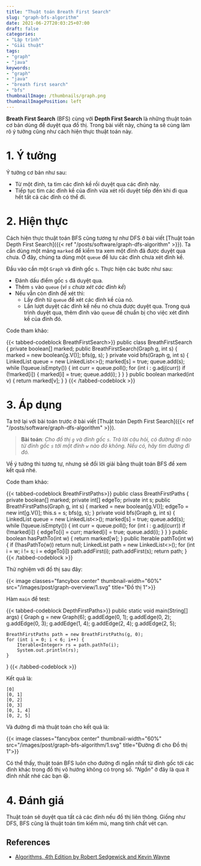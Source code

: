 ```yaml
---
title: "Thuật toán Breath First Search"
slug: "graph-bfs-algorithm"
date: 2021-06-27T20:03:25+07:00
draft: false
categories:
- "Lập trình"
- "Giải thuật"
tags:
- "graph"
- "java"
keywords:
- "graph"
- "java"
- "breath first search"
- "bfs"
thumbnailImage: /thumbnails/graph.png
thumbnailImagePosition: left
---
```


**Breath First Search** (BFS) cùng với **Depth First Search** là những thuật toán cơ bản dùng để duyệt qua đồ thị. Trong bài viết này, chúng ta sẽ cùng làm rõ ý tưởng cũng như cách hiện thực thuật toán này.

<!--more-->

<!--toc-->

# 1. Ý tưởng

Ý tưởng cơ bản như sau:

- Từ một đỉnh, ta tìm các đỉnh kề rồi duyệt qua các đỉnh này.
- Tiếp tục tìm các đỉnh kề của đỉnh vừa xét rồi duyệt tiếp đến khi đi qua hết tất cả các đỉnh có thể đi.


# 2. Hiện thực

Cách hiện thực thuật toán BFS cũng tương tự như DFS ở bài viết [Thuật toán Depth First Search]({{< ref "/posts/software/graph-dfs-algorithm" >}}). Ta cần dùng một mảng `marked` để kiểm tra xem một đỉnh đã được duyệt qua chưa. Ở đây, chúng ta dùng một `queue` để lưu các đỉnh chưa xét đỉnh kề.

Đầu vào cần một `Graph` và đỉnh gốc `s`. Thực hiện các bước như sau:

- Đánh dấu điểm gốc `s` đã duyệt qua.
- Thêm `s` vào `queue` (*vì `s` chưa xét các đỉnh kề*)
- Nếu vẫn còn đỉnh để xét thì:
    - Lấy đỉnh từ `queue` để xét các đỉnh kề của nó.
    - Lần lượt duyệt các đỉnh kề nếu nó chưa được duyệt qua. Trong quá trình duyệt qua, thêm đỉnh vào `queue` để chuẩn bị cho việc xét đỉnh kề của đỉnh đó.


Code tham khảo:

{{< tabbed-codeblock BreathFirstSearch>}}
    <!-- tab java -->
public class BreathFirstSearch {
    private boolean[] marked;
    public BreathFirstSearch(Graph g, int s) {
        marked = new boolean[g.V()];
        bfs(g, s);
    }
    private void bfs(Graph g, int s) {
        LinkedList<Integer> queue = new LinkedList<>();
        marked[s] = true;
        queue.add(s);
        while (!queue.isEmpty()) {
            int curr = queue.poll();
            for (int i : g.adj(curr))
                if (!marked[i]) {
                    marked[i] = true;
                    queue.add(i);
                }
        }
    }
    public boolean marked(int v) { return marked[v]; }
}
    <!-- endtab -->
{{< /tabbed-codeblock >}}

# 3. Áp dụng

Ta trở lại với bài toán trước ở bài viết [Thuật toán Depth First Search]({{< ref "/posts/software/graph-dfs-algorithm" >}}).

> **Bài toán**: *Cho đồ thị `g` và đỉnh gốc `s`. Trả lời câu hỏi, có đường đi nào từ đỉnh gốc `s` tới một đỉnh `w` nào đó không. Nếu có, hãy tìm đường đi đó.*

Về ý tưởng thì tương tự, nhưng sẽ đổi lời giải bằng thuật toán BFS để xem kết quả nhé.

Code tham khảo:

{{< tabbed-codeblock BreathFirstPaths>}}
    <!-- tab java -->
public class BreathFirstPaths {
    private boolean[] marked;
    private int[] edgeTo;
    private int s;
    public BreathFirstPaths(Graph g, int s) {
        marked = new boolean[g.V()];
        edgeTo = new int[g.V()];
        this.s = s;
        bfs(g, s);
    }
    private void bfs(Graph g, int s) {
        LinkedList<Integer> queue = new LinkedList<>();
        marked[s] = true;
        queue.add(s);
        while (!queue.isEmpty()) {
            int curr = queue.poll();
            for (int i : g.adj(curr))
                if (!marked[i]) {
                    edgeTo[i] = curr;
                    marked[i] = true;
                    queue.add(i);
                }
        }
    }
    public boolean hasPathTo(int w) { return marked[w]; }
    public Iterable<Integer> pathTo(int w) {
        if (!hasPathTo(w)) return null;
        LinkedList<Integer> path = new LinkedList<>();
        for (int i = w; i != s; i = edgeTo[i])
            path.addFirst(i);
        path.addFirst(s);
        return path;
    }
    <!-- endtab -->
{{< /tabbed-codeblock >}}

Thử nghiệm với đồ thị sau đây:

{{< image classes="fancybox center" thumbnail-width="60%" src="/images/post/graph-overview/1.svg" title="Đồ thị 1">}}

Hàm `main` để test:

{{< tabbed-codeblock DepthFirstPaths>}}
    <!-- tab java -->
public static void main(String[] args) {
    Graph g = new Graph(6);
    g.addEdge(0, 1);
    g.addEdge(0, 2);
    g.addEdge(0, 3);
    g.addEdge(1, 4);
    g.addEdge(2, 4);
    g.addEdge(2, 5);

    BreathFirstPaths path = new BreathFirstPaths(g, 0);
    for (int i = 0; i < 6; i++) {
        Iterable<Integer> rs = path.pathTo(i);
        System.out.println(rs);
    }
}
    <!-- endtab -->
{{< /tabbed-codeblock >}}

Kết quả là:

```
[0]
[0, 1]
[0, 2]
[0, 3]
[0, 1, 4]
[0, 2, 5]
```

Và đường đi mà thuật toán cho kết quả là:

{{< image classes="fancybox center" thumbnail-width="60%" src="/images/post/graph-bfs-algorithm/1.svg" title="Đường đi cho Đồ thị 1">}}

Có thể thấy, thuật toán BFS luôn cho đường đi ngắn nhất từ đỉnh gốc tới các đỉnh khác trong đồ thị vô hướng không có trọng số. *"Ngắn"* ở đây là qua ít đỉnh nhất nhé các bạn :laughing:.

# 4. Đánh giá

Thuật toán sẽ duyệt qua tất cả các đỉnh nếu đồ thị liên thông. Giống như DFS, BFS cũng là thuật toán tìm kiếm mù, mang tính chất vét cạn.

## References

- [Algorithms, 4th Edition by Robert Sedgewick and Kevin Wayne](https://algs4.cs.princeton.edu/home/)


